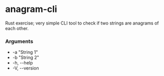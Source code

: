 # anagram-cli

Rust exercise; very simple CLI tool to check if two strings are anagrams of each other.

### Arguments

* -a "String 1"
* -b "String 2"
* -h, --help
* -V, --version